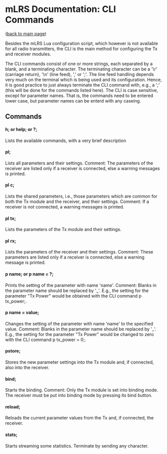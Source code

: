 # mLRS Documentation: CLI Commands #

([back to main page](../README.md))

Besides the mLRS Lua configuration script, which however is not available for all radio transmitters, the CLI is the main method for configuring the Tx and receiver modules.

The CLI commands consist of one or more strings, each separated by a blank, and a terminating character. The terminating character can be a '\r' (carriage return), '\n' (line feed), ',' or ';'. The line feed handling depends very much on the terminal which is being used and its configuration. Hence, it is good practice to just always terminate the CLI command with, e.g., a ';' (this will be done for the commands listed here). The CLI is case sensitive, except for parameter names. That is, the commands need to be entered lower case, but parameter names can be enterd with any caseing. 

## Commands ##

#### h; or help; or ?; #### 
Lists the available commands, with a very brief description

#### pl; #### 
Lists all parameters and their settings. Comment: The parameters of the receiver are listed only if a receiver is connected, else a warning messages is printed.

#### pl c; #### 
Lists the shared parameters, i.e., those parameters which are common for both the Tx module and the receiver, and their settings. Comment: If a receiver is not connected, a warning messages is printed.

#### pl tx; #### 
Lists the parameters of the Tx module and their settings. 

#### pl rx; #### 
Lists the parameters of the receiver and their settings. Comment: These parameters are listed only if a receiver is connected, else a warning message is printed.

#### p name; or p name = ?; #### 
Prints the setting of the parameter with name 'name'. Comment: Blanks in the parameter name should be replaced by '_'. E.g., the setting for the parameter "Tx Power" would be obtained with the CLI command p tx_power;.

#### p name = value; #### 
Changes the setting of the parameter with name 'name' to the specified value. Comment: Blanks in the parameter name should be replaced by '_'. E.g., the setting for the parameter "Tx Power" would be changed to zero with the CLI command p tx_power = 0;.

#### pstore; #### 
Stores the new parameter settings into the Tx module and, if connected, also into the receiver.

#### bind; #### 
Starts the binding. Comment: Only the Tx module is set into binding mode. The receiver must be put into binding mode by pressing its bind button.

#### reload; #### 
Reloads the current parameter values from the Tx and, if connected, the receiver.

#### stats; #### 
Starts streaming some statistics. Terminate by sending any character.

